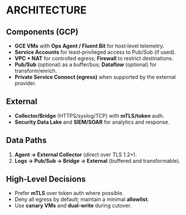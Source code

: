 # ARCHITECTURE

## Components (GCP)
- **GCE VMs** with **Ops Agent / Fluent Bit** for host‑level telemetry.
- **Service Accounts** for least‑privileged access to Pub/Sub (if used).
- **VPC + NAT** for controlled egress; **Firewall** to restrict destinations.
- **Pub/Sub** (optional) as a buffer/bus; **Dataflow** (optional) for transform/enrich.
- **Private Service Connect (egress)** when supported by the external provider.

## External
- **Collector/Bridge** (HTTPS/syslog/TCP) with **mTLS/token** auth.
- **Security Data Lake** and **SIEM/SOAR** for analytics and response.

## Data Paths
1. **Agent → External Collector** (direct over TLS 1.2+).  
2. **Logs → Pub/Sub → Bridge → External** (buffered and transformable).

## High‑Level Decisions
- Prefer **mTLS** over token auth where possible.
- Deny all egress by default; maintain a minimal **allowlist**.
- Use **canary VMs** and **dual‑write** during cutover.

